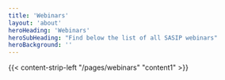 ```yaml
---
title: 'Webinars'
layout: 'about'
heroHeading: 'Webinars'
heroSubHeading: "Find below the list of all SASIP webinars"
heroBackground: ''
---
```


<div>
{{< content-strip-left "/pages/webinars" "content1" >}}
</div>
